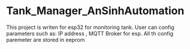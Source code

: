 # Tank_Manager_AnSinhAutomation
This project is writen for esp32 for monitoring tank. User can config parameters such as: IP address , MQTT Broker for esp. All th config paremeter are stored in eeprom
